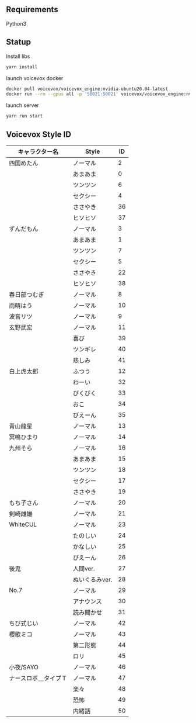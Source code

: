 
## Requirements
Python3

## Statup
Install libs
```bash
yarn install
```

launch voicevox docker  
```bash
docker pull voicevox/voicevox_engine:nvidia-ubuntu20.04-latest
docker run --rm --gpus all -p '50021:50021' voicevox/voicevox_engine:nvidia-ubuntu20.04-latest
```

launch server
```bash
yarn run start
```

## Voicevox Style ID

|    キャラクター名    |     Style      | ID  |
| -------------------- | -------------- | --- |
| 四国めたん           | ノーマル       | 2   |
|                      | あまあま       | 0   |
|                      | ツンツン       | 6   |
|                      | セクシー       | 4   |
|                      | ささやき       | 36  |
|                      | ヒソヒソ       | 37  |
| ずんだもん           | ノーマル       | 3   |
|                      | あまあま       | 1   |
|                      | ツンツン       | 7   |
|                      | セクシー       | 5   |
|                      | ささやき       | 22  |
|                      | ヒソヒソ       | 38  |
| 春日部つむぎ         | ノーマル       | 8   |
| 雨晴はう             | ノーマル       | 10  |
| 波音リツ             | ノーマル       | 9   |
| 玄野武宏             | ノーマル       | 11  |
|                      | 喜び           | 39  |
|                      | ツンギレ       | 40  |
|                      | 悲しみ         | 41  |
| 白上虎太郎           | ふつう         | 12  |
|                      | わーい         | 32  |
|                      | びくびく       | 33  |
|                      | おこ           | 34  |
|                      | びえーん       | 35  |
| 青山龍星             | ノーマル       | 13  |
| 冥鳴ひまり           | ノーマル       | 14  |
| 九州そら             | ノーマル       | 16  |
|                      | あまあま       | 15  |
|                      | ツンツン       | 18  |
|                      | セクシー       | 17  |
|                      | ささやき       | 19  |
| もち子さん           | ノーマル       | 20  |
| 剣崎雌雄             | ノーマル       | 21  |
| WhiteCUL             | ノーマル       | 23  |
|                      | たのしい       | 24  |
|                      | かなしい       | 25  |
|                      | びえーん       | 26  |
| 後鬼                 | 人間ver.       | 27  |
|                      | ぬいぐるみver. | 28  |
| No.7                 | ノーマル       | 29  |
|                      | アナウンス     | 30  |
|                      | 読み聞かせ     | 31  |
| ちび式じい           | ノーマル       | 42  |
| 櫻歌ミコ             | ノーマル       | 43  |
|                      | 第二形態       | 44  |
|                      | ロリ           | 45  |
| 小夜/SAYO            | ノーマル       | 46  |
| ナースロボ＿タイプＴ | ノーマル       | 47  |
|                      | 楽々           | 48  |
|                      | 恐怖           | 49  |
|                      | 内緒話         | 50  |
